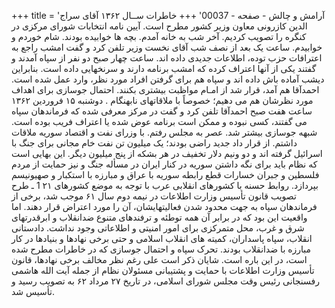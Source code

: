 +++
title = 'آرامش و چالش - صفحه - 00037'
+++
خاطرات ســال ۱۳۶۲ آقای سراج الدین کازرونی معاون وزیر کشور مطرح است. آیین نامه انتخابات شورای مرکزی در کنگره را تصویب کردیم. آخر شب به خانه آمدم. بچه ها خوابیده بودند. شام خوردم و خوابیدم. ساعت یک بعد از نصف شب آقای نخست وزیر تلفن کرد و گفت امشب راجع به اعترافات حزب توده، اطلاعات جدیدی داده اند. ساعت چهار صبح دو نفر از سپاه آمدند و گفتند یکی از آنها اعتراف کرده که امشب برنامه دارند و سرنخهایی داده است. بنابراین دیشب آماده باش داده اند و سپاه هم برای گرفتن افراد مورد نظر، وارد عمل شده است. احمدآقا هم آمد، قرار شد از امـام مواظبت بیشتری بکنند. احتمال جوسازی برای اهداف مورد نظرشان هم می دهیم؛ خصوصاً با ملاقاتهای نابهنگام . دوشنبه ۱۵ فروردین ۱۳۶۲ ساعت هفت صبح احمدآقا تلفن کرد و گفت در مرکز معرفی شده که فرماندهان سپاه می گفتند، کسی نبوده و ممکن است برنامه عوض شده یا اعتراف فریب بوده است. شبهه جوسازی بیشتر شد. عصر به مجلس رفتم. با وزرای نفت و اقتصاد سوریه ملاقات داشتم. از قرار داد جدید راضی بودند؛ یک میلیون تن نفت خام مجانی برای جنگ با اسرائیل گرفته اند و دو ونیم دلار تخفیف در هر بشکه از پنج میلیون دیگر. این بهایی است که نظام باید برای نگه داشتن سوریه در کنار ایران در مسأله جنگ و نیز حمایت از مردم فلسطین و جبران خسارات قطع رابطه سوریه با عراق و مبارزه با استکبار و صهیونیسم بپردازد. روابط حسنه با کشورهای انقلابی عرب با توجه به موضع کشورهای ۲۱ 1 ـ طرح تصویب قانون تأسیس وزارت اطلاعات در نیمه دوم سال ۶۱ موجب شد، برخی از فرماندهان سپاه به جهت محدود شدن فعالیتهایشان، آن را مورد اعتراض قرار دهند. اما واقعیت این بود که در برابر آن همه توطئه و ترفندهای متنوع ضدانقلاب و ابرقدرتهای شرق و غرب، محل متمرکزی برای امور امنیتی و اطلاعاتی وجود نداشت. دادستانی انقلاب، سپاه پاسداران، کمیته های انقلاب اسلامی و حتی برخی نهادها و بنیادها در کار مبارزه با ضدانقلاب بودند. تحرک سپاه و احتمال جوسازی که در خاطرات مطرح شده است، در این باره است. شایان ذکر است علی رغم نظر مخالف برخی نهادها، قانون تأسیس وزارت اطلاعات با حمایت و پشتیبانی مسئولان نظام از جمله آیت الله هاشمی رفسنجانی رئیس وقت مجلس شورای اسلامی، در تاریخ ۲۷ مرداد ۶۲ به تصویب رسید و تأسیس شد.